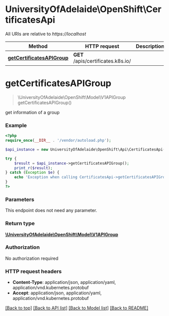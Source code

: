 # UniversityOfAdelaide\OpenShift\CertificatesApi

All URIs are relative to *https://localhost*

Method | HTTP request | Description
------------- | ------------- | -------------
[**getCertificatesAPIGroup**](CertificatesApi.md#getCertificatesAPIGroup) | **GET** /apis/certificates.k8s.io/ | 


# **getCertificatesAPIGroup**
> \UniversityOfAdelaide\OpenShift\Model\V1APIGroup getCertificatesAPIGroup()



get information of a group

### Example
```php
<?php
require_once(__DIR__ . '/vendor/autoload.php');

$api_instance = new UniversityOfAdelaide\OpenShift\Api\CertificatesApi();

try {
    $result = $api_instance->getCertificatesAPIGroup();
    print_r($result);
} catch (Exception $e) {
    echo 'Exception when calling CertificatesApi->getCertificatesAPIGroup: ', $e->getMessage(), PHP_EOL;
}
?>
```

### Parameters
This endpoint does not need any parameter.

### Return type

[**\UniversityOfAdelaide\OpenShift\Model\V1APIGroup**](../Model/V1APIGroup.md)

### Authorization

No authorization required

### HTTP request headers

 - **Content-Type**: application/json, application/yaml, application/vnd.kubernetes.protobuf
 - **Accept**: application/json, application/yaml, application/vnd.kubernetes.protobuf

[[Back to top]](#) [[Back to API list]](../../README.md#documentation-for-api-endpoints) [[Back to Model list]](../../README.md#documentation-for-models) [[Back to README]](../../README.md)

